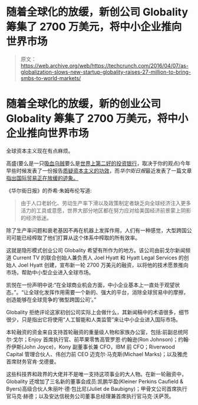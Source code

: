 # 随着全球化的放缓，新创公司 Globality 筹集了 2700 万美元，将中小企业推向世界市场

> 原文：<https://web.archive.org/web/https://techcrunch.com/2016/04/07/as-globalization-slows-new-startup-globality-raises-27-million-to-bring-smbs-to-world-markets/>

# 随着全球化的放缓，新的创业公司 Globality 筹集了 2700 万美元，将中小企业推向世界市场

全球资本主义现在有点麻烦。

高盛(要么是一只[吸血乌贼](https://web.archive.org/web/20230322160428/http://www.rollingstone.com/politics/news/the-great-american-bubble-machine-20100405)要么是[世界上第二好的投资银行](https://web.archive.org/web/20230322160428/http://www.businessinsider.com/the-definitive-ranking-of-wall-street-investment-banks-in-every-business-line-2015-9)，取决于你的观点)今年早些时候发表了一份报告[质疑资本主义的功效](https://web.archive.org/web/20230322160428/http://www.bloomberg.com/news/articles/2016-02-03/goldman-sachs-says-it-may-be-forced-to-fundamentally-question-how-capitalism-is-working)，而*华尔街日报*最近发表了一篇文章[指出国际贸易正在放缓的迹象。](https://web.archive.org/web/20230322160428/http://www.wsj.com/articles/campaign-talk-misses-signs-that-forces-of-globalization-are-sputtering-1459709538)

《华尔街日报》的乔希·朱姆布伦写道:

> 由于人口老龄化、劳动生产率下滑以及政策制定者缺乏向全球经济注入更多活力的工具或意愿，世界大部分地区都在努力应对给美国经济前景蒙上阴影的经济低迷。

除了生产率问题和衰老基因不再在机器上发挥作用，人们有一种感觉，大型跨国公司可能已经榨取了他们打算从这个体系中榨取的所有效率。

这就是隐形模式创业公司 Globality 希望有所作为的地方。该公司由前戈尔新闻频道 Current TV 的联合创始人兼负责人 Joel Hyatt 和 Hyatt Legal Services 的创始人 Joel Hyatt 创建，宣布新一轮 2700 万美元的融资，以将他的技术愿景推向市场，帮助中小型企业进入全球市场。

凯悦在一份声明中说:“在全球商业机会方面，中小企业基本上一直处于观望状态。”。“让全球化发挥作用需要一个新的、强大的平台，消除全球贸易中的摩擦，创造能够在全球竞争的‘微型跨国公司’。”

Globality 拒绝评论这家初创公司实际上会做什么，其新闻稿中的术语很多，细节很少，只是指出它将使用“人工智能和人类监管”来让中小企业进入国际市场。

本轮融资的资金来自支持首轮融资的重量级人物和家族办公室，包括:前副总统阿尔·戈尔；Enjoy 首席执行官、前苹果零售高管罗恩·约翰逊(Ron Johnson)；约翰·乔伊斯(John Joyce)，Kony 副董事长兼 CFO，IBM 前 CFO；Riverwood Capital 管理合伙人、伟创力前 CEO 迈克尔·马克斯(Michael Marks)；以及雅虎首席财务官肯·戈德曼。

这些科技界和政界的大佬并不是唯一支持这项事业的大人物。在新一轮融资中，Globality 还增加了三名新的董事会成员:凯鹏华盈(Kleiner Perkins Caufield & Byers)高级合伙人朱丽叶·德·包比尼(Juliet de Baubigny)；甲骨文公司首席执行官马克·赫德；以及安达信税务公司董事总经理兼首席执行官马克·沃萨茨。